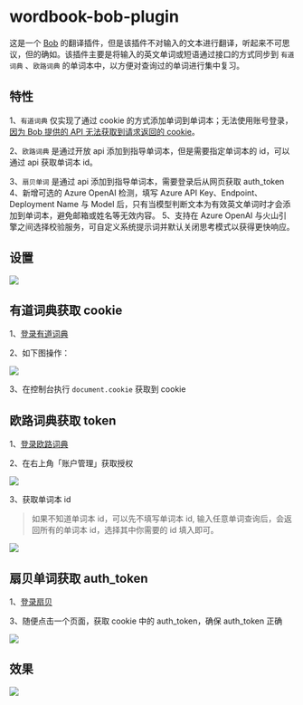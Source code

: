 # wordbook-bob-plugin

这是一个 [Bob](https://github.com/ripperhe/Bob) 的翻译插件，但是该插件不对输入的文本进行翻译，听起来不可思议，但的确如。该插件主要是将输入的英文单词或短语通过接口的方式同步到 `有道词典` 、`欧路词典`
的单词本中，以方便对查询过的单词进行集中复习。

## 特性

1、`有道词典` 仅实现了通过 cookie 的方式添加单词到单词本；无法使用账号登录，[因为 Bob 提供的 API 无法获取到请求返回的
cookie](https://github.com/ripperhe/Bob/issues/115)。

2、`欧路词典` 是通过开放 api 添加到指导单词本，但是需要指定单词本的 id，可以通过 api 获取单词本 id。

3、`扇贝单词` 是通过 api 添加到指导单词本，需要登录后从网页获取 auth_token
4、新增可选的 Azure OpenAI 检测，填写 Azure API Key、Endpoint、Deployment Name 与 Model 后，只有当模型判断文本为有效英文单词时才会添加到单词本，避免邮箱或姓名等无效内容。
5、支持在 Azure OpenAI 与火山引擎之间选择校验服务，可自定义系统提示词并默认关闭思考模式以获得更快响应。
## 设置

![](imgs/1.png)

## 有道词典获取 cookie

1、[登录有道词典](https://dict.youdao.com/)

2、如下图操作：

![](imgs/2.png)

3、在控制台执行 `document.cookie` 获取到 cookie

## 欧路词典获取 token

1、[登录欧路词典](https://dict.eudic.net/)

2、在右上角「账户管理」获取授权

![](imgs/3.png)

3、获取单词本 id
> 如果不知道单词本 id，可以先不填写单词本 id, 输入任意单词查询后，会返回所有的单词本 id，选择其中你需要的 id 填入即可。

![](imgs/4.png)

## 扇贝单词获取 auth_token
1、[登录扇贝](https://www.shanbay.com/)

3、随便点击一个页面，获取 cookie 中的 auth_token，确保 auth_token 正确

![](imgs/6.png)
## 效果

![](imgs/5.png)
